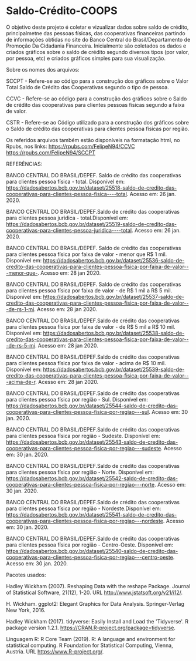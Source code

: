 # Saldo-Crédito-COOPS
O objetivo deste projeto é coletar e vizualizar dados sobre saldo de crédito, principalmetne das pessoas físicas, das cooperativas financeiras partindo de informações obtidas no site do Banco Central do Brasil/Departamento de Promoção Da Cidadania Financeira. Inicialmente são coletados os dados e criados gráficos sobre o saldo de crédito segundo diversos tipos (por valor, por pessoa, etc) e criados gráficos simples para sua visualização.   

Sobre os nomes dos arquivos:


SCCPT - Refere-se ao código para a construção dos gráficos sobre o Valor Total Saldo de Crédito das Cooperativas segundo o tipo de pessoa.

CCVC - Refere-se ao código para a construção dos gráficos sobre o Saldo de crédito das cooperativas para clientes pessoas físicas segundo a faixa de valor.

CSTR - Refere-se ao Código utilizado para a construção dos gráficos sobre o Saldo de crédito das cooperativas para clientes pessoa físicas por região.

Os referidos arquivos também estão disponíveis na formatação html, no Rpubs, nos links: 
https://rpubs.com/FelipeN94/CCVC
https://rpubs.com/FelipeN94/SCCPT

REFERÊNCIAS:

BANCO CENTRAL DO BRASIL/DEPEF. Saldo de crédito das cooperativas para clientes pessoa física - total. Disponível em: <https://dadosabertos.bcb.gov.br/dataset/25518-saldo-de-credito-das-cooperativas-para-clientes-pessoa-fisica----total>. Acesso em: 26 jan. 2020.

BANCO CENTRAL DO BRASIL/DEPEF.Saldo de crédito das cooperativas para clientes pessoa juridica - total.Disponível em: <https://dadosabertos.bcb.gov.br/dataset/25519-saldo-de-credito-das-cooperativas-para-clientes-pessoa-juridica----total>. Acesso em: 26 jan. 2020.

BANCO CENTRAL DO BRASIL/DEPEF. Saldo de crédito das cooperativas para clientes pessoa física por faixa de valor - menor que R$ 1 mil. Disponível em: <https://dadosabertos.bcb.gov.br/dataset/25536-saldo-de-credito-das-cooperativas-para-clientes-pessoa-fisica-por-faixa-de-valor---menor-que->. Acesso em: 28 jan 2020.

BANCO CENTRAL DO BRASIL/DEPEF. Saldo de crédito das cooperativas para clientes pessoa física por faixa de valor - de R$ 1 mil a R$ 5 mil.
Disponível em: <https://dadosabertos.bcb.gov.br/dataset/25537-saldo-de-credito-das-cooperativas-para-clientes-pessoa-fisica-por-faixa-de-valor---de-rs-1-mi>. Acesso em: 28 jan 2020.

BANCO CENTRAL DO BRASIL/DEPEF.Saldo de crédito das cooperativas para clientes pessoa física por faixa de valor - de R$ 5 mil a R$ 10 mil. 
 Disponível em: <https://dadosabertos.bcb.gov.br/dataset/25538-saldo-de-credito-das-cooperativas-para-clientes-pessoa-fisica-por-faixa-de-valor---de-rs-5-mi>. Acesso em: 28 jan 2020.

BANCO CENTRAL DO BRASIL/DEPEF.Saldo de crédito das cooperativas para clientes pessoa física por faixa de valor - acima de R$ 10 mil. Disponível em: <https://dadosabertos.bcb.gov.br/dataset/25539-saldo-de-credito-das-cooperativas-para-clientes-pessoa-fisica-por-faixa-de-valor---acima-de-r>. Acesso em: 28 jan 2020.

BANCO CENTRAL DO BRASIL/DEPEF.Saldo de crédito das cooperativas para clientes pessoa física por região - Sul. Disponível em: <https://dadosabertos.bcb.gov.br/dataset/25544-saldo-de-credito-das-cooperativas-para-clientes-pessoa-fisica-por-regiao---sul>. Acesso em: 30 jan. 2020.

BANCO CENTRAL DO BRASIL/DEPEF.Saldo de crédito das cooperativas para clientes pessoa física por região - Sudeste. Disponível em: <https://dadosabertos.bcb.gov.br/dataset/25543-saldo-de-credito-das-cooperativas-para-clientes-pessoa-fisica-por-regiao---sudeste>. Acesso em: 30 jan. 2020.


BANCO CENTRAL DO BRASIL/DEPEF.Saldo de crédito das cooperativas para clientes pessoa física por região - Norte. Disponível em: <https://dadosabertos.bcb.gov.br/dataset/25542-saldo-de-credito-das-cooperativas-para-clientes-pessoa-fisica-por-regiao---norte>. Acesso em: 30 jan. 2020.

BANCO CENTRAL DO BRASIL/DEPEF.Saldo de crédito das cooperativas para clientes pessoa física por região - Nordeste.Disponível em: <https://dadosabertos.bcb.gov.br/dataset/25541-saldo-de-credito-das-cooperativas-para-clientes-pessoa-fisica-por-regiao---nordeste>. Acesso em: 30 jan. 2020.

BANCO CENTRAL DO BRASIL/DEPEF.Saldo de crédito das cooperativas para clientes pessoa física por região - Centro-Oeste. Disponível em: <https://dadosabertos.bcb.gov.br/dataset/25540-saldo-de-credito-das-cooperativas-para-clientes-pessoa-fisica-por-regiao---centro-oeste>. Acesso em: 30 jan. 2020.
 
Pacotes usados:

Hadley Wickham (2007). Reshaping Data with the reshape Package. Journal of
Statistical Software, 21(12), 1-20. URL http://www.jstatsoft.org/v21/i12/.
  
H. Wickham. ggplot2: Elegant Graphics for Data Analysis. Springer-Verlag New York,
2016.

Hadley Wickham (2017). tidyverse: Easily Install and Load the 'Tidyverse'. R package
version 1.2.1. https://CRAN.R-project.org/package=tidyverse.

Linguagem R:
R Core Team (2019). R: A language and environment for statistical computing. R
Foundation for Statistical Computing, Vienna, Austria. URL https://www.R-project.org/.

